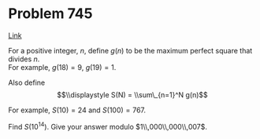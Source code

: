 # Problem 745

[Link](https://projecteuler.net/problem=745)

For a positive integer, $n$, define $g(n)$ to be the maximum perfect square that divides $n$.  
For example, $g(18) = 9$, $g(19) = 1$. 

Also define $$\\displaystyle S(N) = \\sum\_{n=1}^N g(n)$$ 

For example, $S(10) = 24$ and $S(100) = 767$. 

Find $S(10^{14})$. Give your answer modulo $1\\,000\\,000\\,007$.